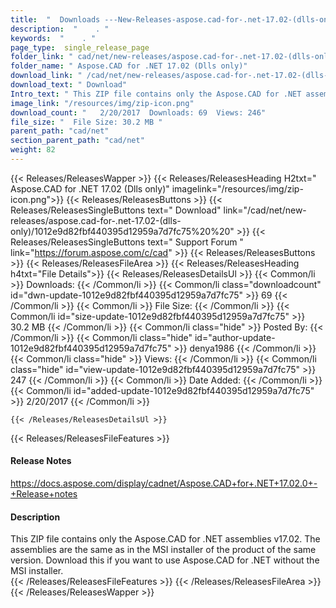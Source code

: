 ```yaml
---
title:  "  Downloads ---New-Releases-aspose.cad-for-.net-17.02-(dlls-only) . " 
description:  "    . " 
keywords:  "    . " 
page_type:  single_release_page
folder_link: " cad/net/new-releases/aspose.cad-for-.net-17.02-(dlls-only)/"
folder_name: " Aspose.CAD for .NET 17.02 (Dlls only)"
download_link: " /cad/net/new-releases/aspose.cad-for-.net-17.02-(dlls-only)/1012e9d82fbf440395d12959a7d7fc75"
download_text: " Download"
Intro_text: " This ZIP file contains only the Aspose.CAD for .NET assemblies v17.02. The assem..."
image_link: "/resources/img/zip-icon.png"
download_count: "   2/20/2017  Downloads: 69  Views: 246"
file_size: "  File Size: 30.2 MB "
parent_path: "cad/net"
section_parent_path: "cad/net"
weight: 82 
---
```


{{< Releases/ReleasesWapper >}}
  {{< Releases/ReleasesHeading H2txt=" Aspose.CAD for .NET 17.02 (Dlls only)" imagelink="/resources/img/zip-icon.png">}}
  {{< Releases/ReleasesButtons >}}
    {{< Releases/ReleasesSingleButtons text=" Download" link="/cad/net/new-releases/aspose.cad-for-.net-17.02-(dlls-only)/1012e9d82fbf440395d12959a7d7fc75%20%20" >}}
    {{< Releases/ReleasesSingleButtons text=" Support Forum " link="https://forum.aspose.com/c/cad" >}}
  {{< Releases/ReleasesButtons >}}
  {{< Releases/ReleasesFileArea >}}
    {{< Releases/ReleasesHeading h4txt="File Details">}}
    {{< Releases/ReleasesDetailsUl >}}
            {{< Common/li  >}} Downloads: {{< /Common/li >}} 
      {{< Common/li class="downloadcount" id="dwn-update-1012e9d82fbf440395d12959a7d7fc75" >}} 69 {{< /Common/li >}} 
      {{< Common/li  >}} File Size: {{< /Common/li >}} 
      {{< Common/li id="size-update-1012e9d82fbf440395d12959a7d7fc75" >}} 30.2 MB {{< /Common/li >}} 
      {{< Common/li  class="hide" >}} Posted By: {{< /Common/li >}} 
      {{< Common/li class="hide" id="author-update-1012e9d82fbf440395d12959a7d7fc75" >}} denya1986 {{< /Common/li >}} 
      {{< Common/li class="hide"  >}} Views: {{< /Common/li >}} 
      {{< Common/li class="hide" id="view-update-1012e9d82fbf440395d12959a7d7fc75" >}} 247 {{< /Common/li >}} 
      {{< Common/li  >}} Date Added: {{< /Common/li >}} 
      {{< Common/li id="added-update-1012e9d82fbf440395d12959a7d7fc75" >}} 2/20/2017 {{< /Common/li >}} 

    {{< /Releases/ReleasesDetailsUl >}}

  {{< Releases/ReleasesFileFeatures >}}
      <h4>Release Notes</h4><div><a href="https://docs.aspose.com/display/cadnet/Aspose.CAD+for+.NET+17.02.0+-+Release+notes">https://docs.aspose.com/display/cadnet/Aspose.CAD+for+.NET+17.02.0+-+Release+notes</a></div><h4>Description</h4><div class="HTMLDescription">This ZIP file contains only the Aspose.CAD for .NET assemblies v17.02. The assemblies are the same as in the MSI installer of the product of the same version. Download this if you want to use Aspose.CAD for .NET without the MSI installer.</div>
  {{< /Releases/ReleasesFileFeatures >}}
 {{< /Releases/ReleasesFileArea >}}
{{< /Releases/ReleasesWapper >}}


